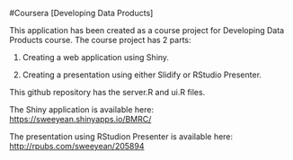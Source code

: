 #Coursera [Developing Data Products]

This application has been created as a course project for Developing Data Products course. The course project has 2 parts:

1) Creating a web application using Shiny. 

2) Creating a presentation using either Slidify or RStudio Presenter.

This github repository has the server.R and ui.R files.

The Shiny application is available here: https://sweeyean.shinyapps.io/BMRC/

The presentation using RStudion Presenter is available here: http://rpubs.com/sweeyean/205894

